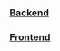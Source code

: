 

### [Backend](<프로젝트 별 Issue 정리/기농이네 prj/Backend/Backend.md>)

### [Frontend](<프로젝트 별 Issue 정리/기농이네 prj/Frontend/Frontend.md>)



